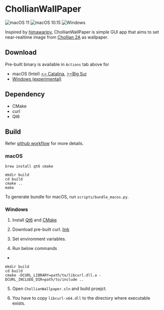 # ChollianWallPaper

![macOS 11](https://github.com/pjessesco/ChollianWallPaper/actions/workflows/macOS11.yml/badge.svg) 
![macOS 10.15](https://github.com/pjessesco/ChollianWallPaper/actions/workflows/macOS10.15.yml/badge.svg) 
![Windows](https://github.com/pjessesco/ChollianWallPaper/actions/workflows/windows.yml/badge.svg)


Inspired by [himawaripy](https://github.com/boramalper/himawaripy), ChollianWallPaper is simple GUI app that aims to set near-realtime image from [Chollian 2A](https://en.wikipedia.org/wiki/Chollian) as wallpaper.

## Download

Pre-built binary is available in `Actions` tab above for
 - macOS (Intel) [<= Catalina](https://github.com/pjessesco/ChollianWallPaper/actions/workflows/macOS10.15.yml), [>=Big Sur](https://github.com/pjessesco/ChollianWallPaper/actions/workflows/macOS11.yml)
 - [Windows (experimental)](https://github.com/pjessesco/ChollianWallPaper/actions/workflows/windows.yml)

## Dependency

- CMake
- curl
- Qt6

 
## Build

Refer [github workflow](https://github.com/pjessesco/ChollianWallPaper/tree/main/.github/workflows) for more details.

### macOS
 
    brew install qt6 cmake
    
    mkdir build
    cd build
    cmake ..
    make
    
To generate bundle for macOS, run `scripts/bundle_macos.py`. 

### Windows

1. Install [Qt6](https://www.qt.io/download-qt-installer) and [CMake](https://cmake.org/download/)

2. Download pre-built curl. [link](https://curl.se/download.html)

3. Set environment variables.

4. Run below commands

-

    mkdir build
    cd build
    cmake -DCURL_LIBRARY=path/to/libcurl.dll.a -DCURL_INCLUDE_DIR=path/to/include ..

5. Open `ChollianWallpaper.sln` and build proejct.

6. You have to copy `libcurl-x64.dll` to the directory where executable exists.

